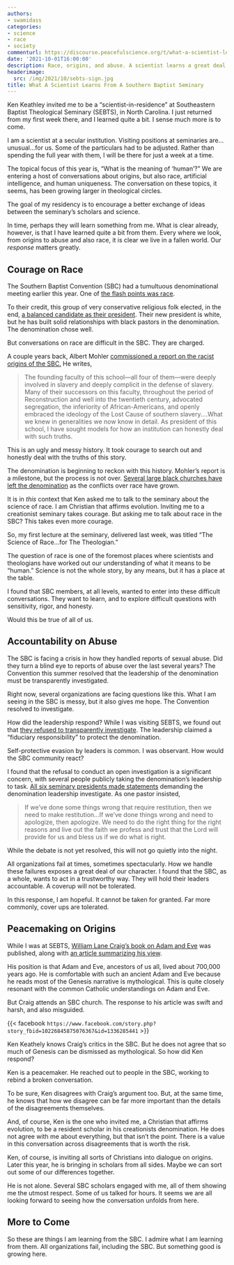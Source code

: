 ```yaml
---
authors:
- swamidass
categories:
- science
- race
- society
commenturl: https://discourse.peacefulscience.org/t/what-a-scientist-learns-from-a-southern-baptist-seminary/14330
date: '2021-10-01T16:00:00'
description: Race, origins, and abuse. A scientist learns a great deal about courage and peacemaking from a week at a Southern Baptist seminary.
headerimage:
  src: /img/2021/10/sebts-sign.jpg
title: What A Scientist Learns From A Southern Baptist Seminary
---
```


Ken Keathley invited me to be a “scientist-in-residence” at Southeastern Baptist Theological Seminary (SEBTS), in North Carolina. I just returned from my first week there, and I learned quite a bit. I sense much more is to come. 

I am a scientist at a secular institution. Visiting positions at seminaries are…unusual…for us. Some of the particulars had to be adjusted. Rather than spending the full year with them, I will be there for just a week at a time.

The topical focus of this year is, “What is the meaning of ‘human’?” We are entering a host of conversations about origins, but also race, artificial intelligence, and human uniqueness.  The conversation on these topics, it seems, has been growing larger in theological circles.


The goal of my residency is to encourage a better exchange of ideas between the seminary’s scholars and science.


In time, perhaps they will learn something from me. What is clear already, however, is that I have learned quite a bit from them. Every where we look, from origins to abuse and also race, it is clear we live in a fallen world. Our *response* matters greatly.


## Courage on Race


The Southern Baptist Convention (SBC) had a tumultuous denominational meeting earlier this year. One of [the flash points was race](https://www.christianitytoday.com/news/2021/june/black-pastor-southern-baptist-naaf-frank-williams-crt-churc.html).


To their credit, this group of very conservative religious folk elected, in the end, [a balanced candidate as their president](https://religionnews.com/2021/06/15/ed-litton-a-pastor-known-for-racial-reconciliation-is-surprise-winner-for-sbc-president/). Their new president is white, but he has built solid relationships with black pastors in the denomination. The denomination chose well.

 

But conversations on race are difficult in the SBC. They are charged.

 

A couple years back, Albert Mohler [commissioned a report on the racist origins of the SBC.](https://www.sbts.edu/southern-project/)  He writes,

> The founding faculty of this school—all four of them—were deeply involved in slavery and deeply complicit in the defense of slavery. Many of their successors on this faculty, throughout the period of Reconstruction and well into the twentieth century, advocated segregation, the inferiority of African-Americans, and openly embraced the ideology of the Lost Cause of southern slavery....What we knew in generalities we now know in detail. As president of this school, I have sought models for how an institution can honestly deal with such truths. 

This is an ugly and messy history. It took courage to search out and honestly deal with the truths of this story.

The denomination is beginning to reckon with this history. Mohler’s report is a milestone, but the process is not over. [Several large black churches have left the denomination](https://www.washingtonpost.com/religion/2020/12/23/black-pastors-break-southern-baptist-critical-race-theory/) as the conflicts over race have grown.


It is in _this_ context that Ken asked me to talk to the seminary about the science of race. I am Christian that affirms evolution. Inviting me to a creationist seminary takes courage. But asking me to talk about race in the SBC? This takes even more courage.

 

So, my first lecture at the seminary, delivered last week, was titled “The Science of Race…for The Theologian.” 


The question of race is one of the foremost places where scientists and theologians have worked out our understanding of what it means to be “human.” Science is not the whole story, by any means, but it has a place at the table. 

I found that SBC members, at all levels,  wanted to enter into these difficult conversations. They want to learn, and to explore difficult questions with sensitivity, rigor, and honesty.

 Would this be true of all of us.


## Accountability on Abuse

 
The SBC is facing a crisis in how they handled reports of sexual abuse. Did they turn a blind eye to reports of abuse over the last several years? The Convention this summer resolved that the leadership of the denomination must be transparently investigated. 

Right now, several organizations are facing questions like this. What I am seeing in the SBC is messy, but it also gives me hope. The Convention resolved to investigate. 

How did the leadership respond? While I was visiting SEBTS, we found out that [they refused to transparently investigate](https://baptistnews.com/article/sbc-executive-committee-declines-for-a-second-time-to-comply-with-will-of-convention-messengers-on-sexual-abuse-investigation/). The leadership claimed a “fiduciary responsibility” to protect the denomination.

Self-protective evasion by leaders is common. I was observant. How would the SBC community react?

I found that the refusal to conduct an open investigation is a significant concern, with several people publicly taking the denomination’s leadership to task. [All six seminary presidents made statements](https://www.washingtonpost.com/religion/southern-baptist-seminary-heads-join-chorus-of-critics-as-leaders-balk-on-abuse-probe/2021/09/30/ee35df0e-2238-11ec-a8d9-0827a2a4b915_story.html) demanding the denomination leadership investigate. As one pastor insisted,

> If we’ve done some things wrong that require restitution, then we need to make restitution...If we’ve done things wrong and need to apologize, then apologize. We need to do the right thing for the right reasons and live out the faith we profess and trust that the Lord will provide for us and bless us if we do what is right.

While the debate is not yet resolved, this will not go quietly into the night.

All organizations fail at times, sometimes spectacularly. How we handle these failures exposes a great deal of our character. I found that the SBC, as a whole, wants to act in a trustworthy way. They will hold their leaders accountable. A coverup will not be tolerated.

In this response, I am hopeful. It cannot be taken for granted. Far more commonly, cover ups are tolerated.


## Peacemaking on Origins

While I was at SEBTS, [William Lane Craig’s book on Adam and Eve](https://www.amazon.com/dp/B08ZSN6BY4) was published, along with [an article summarizing his view](https://www.firstthings.com/article/2021/10/the-historical-adam).  

His position is that Adam and Eve, ancestors of us all, lived about 700,000 years ago. He is comfortable with such an ancient Adam and Eve because he reads most of the Genesis narrative is mythological. This is quite closely resonant with the common Catholic understandings on Adam and Eve.

But Craig attends an SBC church. The response to his article was swift and harsh, and also misguided.

{{< facebook `https://www.facebook.com/story.php?story_fbid=10226845875076367&id=1336285441` >}}

Ken Keathely knows Craig’s critics in the SBC. But he does not agree that so much of Genesis can be dismissed as mythological. So how did Ken respond?

Ken is a peacemaker. He reached out to people in the SBC, working to rebind a broken conversation.

To be sure, Ken disagrees with Craig’s argument too. But, at the same time, he knows that how we disagree can be far more important than the details of the disagreements themselves. 

And, of course, Ken is the one who invited me, a Christian that affirms evolution, to be a resident scholar in his creationists denomination. He does not agree with me about everything, but that isn’t the point. There is a value in this conversation across disagreements that is worth the risk.

Ken, of course, is inviting all sorts of Christians into dialogue on origins. Later this year, he is bringing in scholars from all sides. Maybe we can sort out some of our differences together.

He is not alone. Several SBC scholars engaged with me, all of them showing me the utmost respect. Some of us talked for hours. It seems we are all looking forward to seeing how the conversation unfolds from here.

## More to Come


So these are things I am learning from the SBC. I admire what I am learning from them. All organizations fail, including the SBC. But something good is growing here.  

